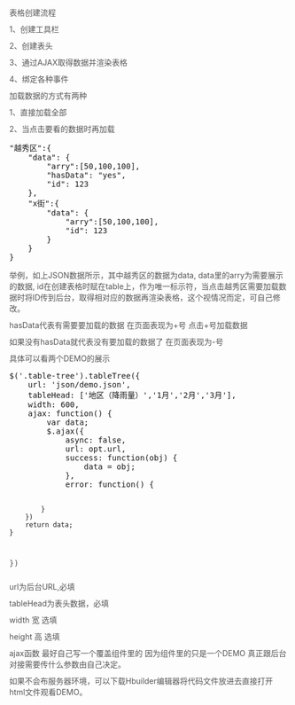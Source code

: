 <!DOCTYPE html>
<html>
<head>
    <meta charset="utf-8">
    <style>
        * {
            margin: 0;
            padding: 0;
        }
        h1 {
            text-align: center;
        }
        p {
            color: #555;
            margin: 10px 0;
        }
    </style>
</head>
<body>
<p>表格创建流程</p>
<p>1、创建工具栏</p>
<p>2、创建表头</p>
<p>3、通过AJAX取得数据并渲染表格</p>
<p>4、绑定各种事件</p>

<p>加载数据的方式有两种</p>
<p>1、直接加载全部</p>
<p>2、当点击要看的数据时再加载</p>
<pre>
"越秀区":{
    "data": {
        "arry":[50,100,100],        
        "hasData": "yes",
        "id": 123
    },
    "x街":{
        "data": {
            "arry":[50,100,100],            
            "id": 123
        }
    }
}
</pre>
<p>举例，如上JSON数据所示，其中越秀区的数据为data, data里的arry为需要展示的数据, id在创建表格时赋在table上，作为唯一标示符，当点击越秀区需要加载数据时将ID传到后台，取得相对应的数据再渲染表格，这个视情况而定，可自己修改。</p>
<p>hasData代表有需要要加载的数据 在页面表现为+号 点击+号加载数据</p>
<p>如果没有hasData就代表没有要加载的数据了 在页面表现为-号</p>
<p>具体可以看两个DEMO的展示</p>
<pre>
$('.table-tree').tableTree({
    url: 'json/demo.json',
    tableHead: ['地区（降雨量）','1月','2月','3月'],
    width: 600,
    ajax: function() {
        var data;
        $.ajax({
            async: false,
            url: opt.url,
            success: function(obj) {
                data = obj;
            },
            error: function() {

            }
        })
        return data;
    }
})
</pre>
<p>url为后台URL,必填</p>
<p>tableHead为表头数据，必填</p>
<p>width 宽 选填</p>
<p>height 高 选填</p>
<p>ajax函数 最好自己写一个覆盖组件里的 因为组件里的只是一个DEMO 真正跟后台对接需要传什么参数由自己决定。</p>
<p>如果不会布服务器环境，可以下载Hbuilder编辑器将代码文件放进去直接打开html文件观看DEMO。</p>
</body>
</html>